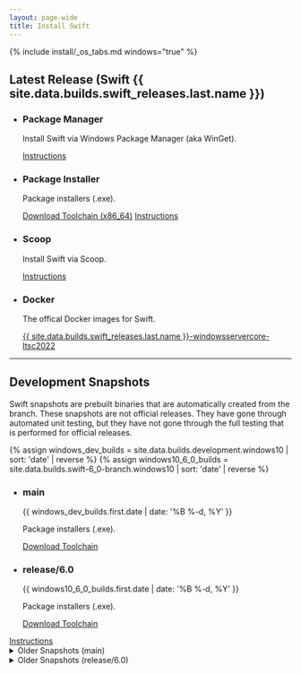 ```yaml
---
layout: page-wide
title: Install Swift
---
```


{% include install/_os_tabs.md windows="true" %}

## Latest Release (Swift {{ site.data.builds.swift_releases.last.name }})

<ul class="install-instruction">
  <li class="resource">
    <h3>Package Manager</h3>
    <p class="description">
      Install Swift via Windows Package Manager (aka WinGet).
    </p>
    <a href="/install/windows/winget" class="cta-secondary">Instructions</a>
  </li>
  <li class="resource">
    <h3>Package Installer</h3>
    <p class="description">
      Package installers (.exe).
    </p>
    <a href="https://download.swift.org/{{ site.data.builds.swift_releases.last.tag | downcase }}/windows10/{{ site.data.builds.swift_releases.last.tag }}/{{ site.data.builds.swift_releases.last.tag }}-windows10.exe" class="cta-secondary">Download Toolchain (x86_64)</a>
    <a href="/install/windows/traditional" class="cta-secondary">Instructions</a>
  </li>
  <li class="resource">
    <h3>Scoop</h3>
    <p class="description">
      Install Swift via Scoop.
    </p>
    <a href="/install/windows/scoop" class="cta-secondary">Instructions</a>
  </li>
  <li class="resource">
    <h3>Docker</h3>
    <p class="description">
      The offical Docker images for Swift.
    </p>
    <a href="https://hub.docker.com/_/swift" class="cta-secondary external">{{ site.data.builds.swift_releases.last.name }}-windowsservercore-ltsc2022</a>
  </li>
</ul>

<hr>

## Development Snapshots

Swift snapshots are prebuilt binaries that are automatically created from the branch. These snapshots are not official releases. They have gone through automated unit testing, but they have not gone through the full testing that is performed for official releases.

{% assign windows_dev_builds = site.data.builds.development.windows10 | sort: 'date' | reverse %}
{% assign windows10_6_0_builds = site.data.builds.swift-6_0-branch.windows10 | sort: 'date' | reverse %}

<ul class="install-instruction">
  <li class="resource">
    <h3>main</h3>
    <p class="description" style="font-size: 14px;">
      <time datetime="{{ windows_dev_builds.first.date | date_to_xmlschema }}" title="{{ windows_dev_builds.first.date | date: '%B %-d, %Y %l:%M %p (%Z)' }}">{{ windows_dev_builds.first.date | date: '%B %-d, %Y' }}</time>
    </p>
    <p class="description">
      Package installers (.exe).
    </p>
    <a href="https://download.swift.org/development/windows10/{{ windows_dev_builds.first.dir }}/{{ windows_dev_builds.first.download }}" class="cta-secondary">Download Toolchain</a>
  </li>
  <li class="resource">
    <h3>release/6.0</h3>
    <p class="description" style="font-size: 14px;">
      <time datetime="{{ windows10_6_0_builds.first.date | date_to_xmlschema }}" title="{{ windows10_6_0_builds.first.date | date: '%B %-d, %Y %l:%M %p (%Z)' }}">{{ windows10_6_0_builds.first.date | date: '%B %-d, %Y' }}</time>
    </p>
    <p class="description">
      Package installers (.exe).
    </p>
    <a href="https://download.swift.org/swift-6.0-branch/windows10/{{ windows10_6_0_builds.first.dir }}/{{ windows10_6_0_builds.first.download }}" class="cta-secondary">Download Toolchain</a>
  </li>
</ul>
<a href="/install/windows/traditional/" class="cta-secondary">Instructions</a>
<details class="download" style="margin-bottom: 0;">
  <summary>Older Snapshots (main)</summary>
  {% include install/_older_snapshots.md builds=windows_dev_builds name="windows" platform_dir="windows10" branch_dir="development" %}
</details>
<details class="download" style="margin-bottom: 0;">
  <summary>Older Snapshots (release/6.0)</summary>
  {% include install/_older_snapshots.md builds=windows10_6_0_builds name="windows" platform_dir="windows10" branch_dir="swift-6.0-branch" %}
</details>
